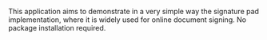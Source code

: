 This application aims to demonstrate in a very simple way the signature pad implementation, where it is widely used for online document signing. No package installation required.

